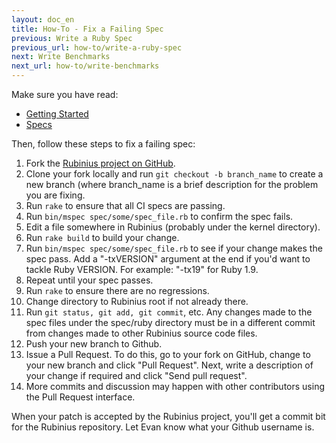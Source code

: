 ```yaml
---
layout: doc_en
title: How-To - Fix a Failing Spec
previous: Write a Ruby Spec
previous_url: how-to/write-a-ruby-spec
next: Write Benchmarks
next_url: how-to/write-benchmarks
---
```


Make sure you have read:

  *  [Getting Started](/doc/en/getting-started/)
  *  [Specs](/doc/en/specs/)

Then, follow these steps to fix a failing spec:

  1.  Fork the [Rubinius project on GitHub](https://github.com/rubinius/rubinius).
  2.  Clone your fork locally and run `git checkout -b branch_name` to create a new branch (where branch_name is
      a brief description for the problem you are fixing.
  3.  Run `rake` to ensure that all CI specs are passing.
  4.  Run `bin/mspec spec/some/spec_file.rb` to confirm the spec fails.
  5.  Edit a file somewhere in Rubinius (probably under the kernel directory).
  6.  Run `rake build` to build your change.
  7.  Run `bin/mspec spec/some/spec_file.rb` to see if your change makes the
      spec pass.
      Add a "-txVERSION" argument at the end if you'd want to tackle Ruby VERSION. 
      For example: "-tx19" for Ruby 1.9.
  8.  Repeat until your spec passes.
  9.  Run `rake` to ensure there are no regressions.
  10.  Change directory to Rubinius root if not already there.
  11.  Run `git status, git add, git commit`, etc. Any changes made to the spec
      files under the spec/ruby directory must be in a different commit from
      changes made to other Rubinius source code files.
  12. Push your new branch to Github.
  13. Issue a Pull Request.
      To do this, go to your fork on GitHub, change to your new branch and click "Pull Request".
      Next, write a description of your change if required and click "Send pull request".
  14. More commits and discussion may happen with other contributors using
      the Pull Request interface.

When your patch is accepted by the Rubinius project, you'll get a commit bit
for the Rubinius repository. Let Evan know what your Github username is.
